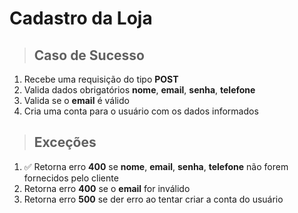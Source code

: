 # Cadastro da Loja

> ## Caso de Sucesso
1. Recebe uma requisição do tipo **POST**
2. Valida dados obrigatórios **nome**, **email**, **senha**, **telefone**
3. Valida se o **email** é válido
4. Cria uma conta para o usuário com os dados informados

> ## Exceções
1. ✅ Retorna erro **400** se **nome**, **email**, **senha**, **telefone** não forem fornecidos pelo cliente
2. Retorna erro **400** se o **email** for inválido
3. Retorna erro **500** se der erro ao tentar criar a conta do usuário